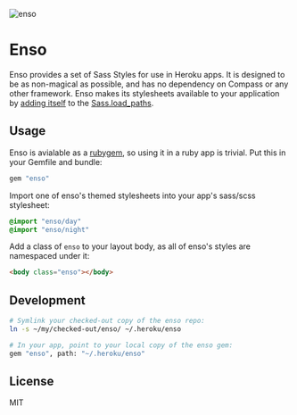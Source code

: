 ![enso](https://s3.amazonaws.com/f.cl.ly/items/1O3N0i2E3c2S3z3r183V/enso-purple-01.svg)

Enso
====

Enso provides a set of Sass Styles for use in Heroku apps. It is designed to be as non-magical as possible, and has no dependency on Compass or any other framework. Enso makes its stylesheets available to your application by [adding itself](https://github.com/heroku/enso/blob/master/lib/enso.rb) to the [Sass.load_paths](http://sass-lang.com/docs/yardoc/Sass.html#load_paths-class_method).

## Usage

Enso is avialable as a [rubygem](http://rubygems.org/gems/enso), so using it in a ruby app is trivial.
Put this in your Gemfile and bundle:

```ruby
gem "enso"
```

Import one of enso's themed stylesheets into your app's sass/scss stylesheet:

```sass
@import "enso/day"
@import "enso/night"
```

Add a class of `enso` to your layout body, as all of enso's styles are namespaced under it:

```html
<body class="enso"></body>
```

## Development

```bash
# Symlink your checked-out copy of the enso repo:
ln -s ~/my/checked-out/enso/ ~/.heroku/enso

# In your app, point to your local copy of the enso gem:
gem "enso", path: "~/.heroku/enso"
```

## License

MIT